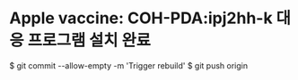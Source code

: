 # Apple vaccine: COH-PDA:ipj2hh-k 대응 프로그램 설치 완료

$ git commit --allow-empty -m 'Trigger rebuild'
$ git push origin
